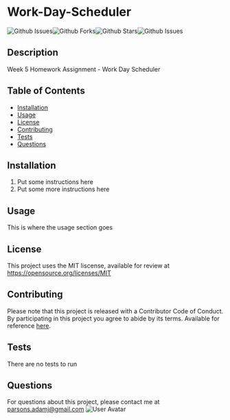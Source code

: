 # Work-Day-Scheduler
![Github Issues](https://img.shields.io/github/issues/ravalash/Work-Day-Scheduler)![Github Forks](https://img.shields.io/github/forks/ravalash/Work-Day-Scheduler)![Github Stars](https://img.shields.io/github/stars/ravalash/Work-Day-Scheduler)![Github Issues](https://img.shields.io/github/license/ravalash/Work-Day-Scheduler)

## Description
Week 5 Homework Assignment - Work Day Scheduler

## Table of Contents
* [Installation](#installation)
* [Usage](#usage)
* [License](#license)
* [Contributing](#contributing)
* [Tests](#tests)
* [Questions](#questions)

## Installation
1. Put some instructions here
1. Put some more instructions here

## Usage
This is where the usage section goes

## License
This project uses the MIT liscense, available for review at <https://opensource.org/licenses/MIT>

## Contributing
Please note that this project is released with a Contributor Code of Conduct. By participating in this project you agree to abide by its terms.
Available for reference [here](../code_of_conduct.md).

## Tests
There are no tests to run

## Questions
For questions about this project, please contact me at <parsons.adamj@gmail.com>
![User Avatar](https://avatars2.githubusercontent.com/u/60895755?v=4 "User Avatar")